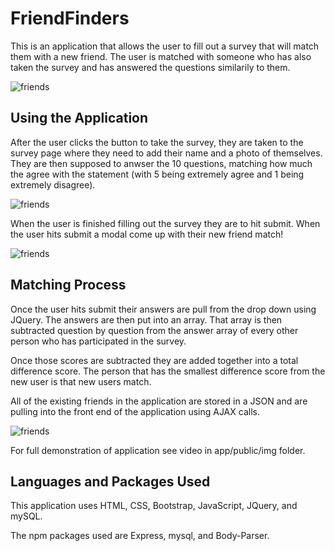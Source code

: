# FriendFinders

This is an application that allows the user to fill out a survey that will match them with a new friend. The user is matched with someone who has also taken the survey and has answered the questions similarily to them. 

![friends](./app/public/assets/img/friendFinderHome.png) 

## Using the Application

After the user clicks the button to take the survey, they are taken to the survey page where they need to add their name and a photo of themselves. They are then supposed to anwser the 10 questions, matching how much the agree with the statement (with 5 being extremely agree and 1 being extremely disagree).

![friends](./app/public/assets/img/friendFinderSurvey.png) 

When the user is finished filling out the survey they are to hit submit. When the user hits submit a modal come up with their new friend match!

![friends](./app/public/assets/img/friendFinderMatch.png) 


## Matching Process

Once the user hits submit their answers are pull from the drop down using JQuery. The answers are then put into an array. That array is then subtracted question by question from the answer array of every other person who has participated in the survey.

Once those scores are subtracted they are added together into a total difference score. The person that has the smallest difference score from the new user is that new users match.

All of the existing friends in the application are stored in a JSON and are pulling into the front end of the application using AJAX calls.

![friends](./app/public/assets/img/friendsAPI.png) 

For full demonstration of application see video in app/public/img folder.


## Languages and Packages Used

This application uses HTML, CSS, Bootstrap, JavaScript, JQuery, and mySQL.

The npm packages used are Express, mysql, and Body-Parser.

